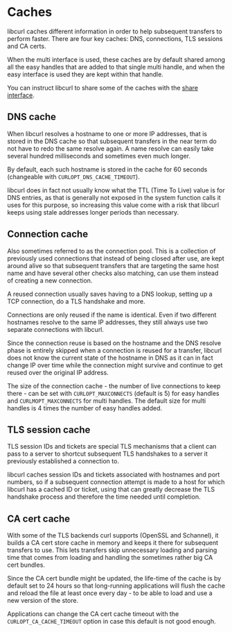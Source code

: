 # Caches

libcurl caches different information in order to help subsequent transfers to
perform faster. There are four key caches: DNS, connections, TLS sessions and
CA certs.

When the multi interface is used, these caches are by default shared among all
the easy handles that are added to that single multi handle, and when the easy
interface is used they are kept within that handle.

You can instruct libcurl to share some of the caches with the
[share interface](../helpers/sharing.md).

## DNS cache

When libcurl resolves a hostname to one or more IP addresses, that is stored
in the DNS cache so that subsequent transfers in the near term do not have to
redo the same resolve again. A name resolve can easily take several hundred
milliseconds and sometimes even much longer.

By default, each such hostname is stored in the cache for 60 seconds
(changeable with `CURLOPT_DNS_CACHE_TIMEOUT`).

libcurl does in fact not usually know what the TTL (Time To Live) value is for
DNS entries, as that is generally not exposed in the system function calls it
uses for this purpose, so increasing this value come with a risk that libcurl
keeps using stale addresses longer periods than necessary.

## Connection cache

Also sometimes referred to as the connection pool. This is a collection of
previously used connections that instead of being closed after use, are kept
around alive so that subsequent transfers that are targeting the same host
name and have several other checks also matching, can use them instead of
creating a new connection.

A reused connection usually saves having to a DNS lookup, setting up a TCP
connection, do a TLS handshake and more.

Connections are only reused if the name is identical. Even if two different
hostnames resolve to the same IP addresses, they still always use two separate
connections with libcurl.

Since the connection reuse is based on the hostname and the DNS resolve phase
is entirely skipped when a connection is reused for a transfer, libcurl does
not know the current state of the hostname in DNS as it can in fact change IP
over time while the connection might survive and continue to get reused over
the original IP address.

The size of the connection cache - the number of live connections to keep
there - can be set with `CURLOPT_MAXCONNECTS` (default is 5) for easy handles
and `CURLMOPT_MAXCONNECTS` for multi handles. The default size for multi
handles is 4 times the number of easy handles added.

## TLS session cache

TLS session IDs and tickets are special TLS mechanisms that a client can pass
to a server to shortcut subsequent TLS handshakes to a server it previously
established a connection to.

libcurl caches session IDs and tickets associated with hostnames and port
numbers, so if a subsequent connection attempt is made to a host for which
libcurl has a cached ID or ticket, using that can greatly decrease the TLS
handshake process and therefore the time needed until completion.

## CA cert cache

With some of the TLS backends curl supports (OpenSSL and Schannel), it builds
a CA cert store cache in memory and keeps it there for subsequent transfers to
use. This lets transfers skip unnecessary loading and parsing time that comes
from loading and handling the sometimes rather big CA cert bundles.

Since the CA cert bundle might be updated, the life-time of the cache is by
default set to 24 hours so that long-running applications will flush the cache
and reload the file at least once every day - to be able to load and use a new
version of the store.

Applications can change the CA cert cache timeout with the
`CURLOPT_CA_CACHE_TIMEOUT` option in case this default is not good enough.
